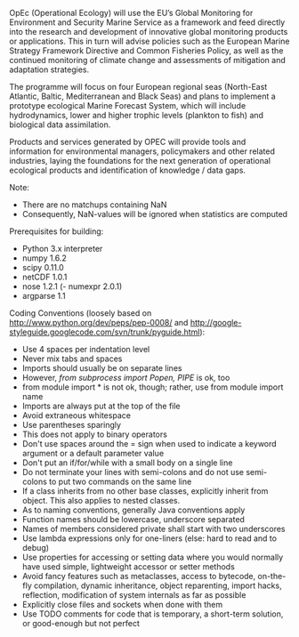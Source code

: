 OpEc (Operational Ecology) will use the EU’s Global Monitoring for Environment and Security Marine Service as 
a framework and feed directly into the research and development of innovative global monitoring products or 
applications. This in turn will advise policies such as the European Marine Strategy Framework Directive and 
Common Fisheries Policy, as well as the continued monitoring of climate change and assessments of mitigation 
and adaptation strategies.

The programme will focus on four European regional seas (North-East Atlantic, Baltic, Mediterranean and Black
Seas) and plans to implement a prototype ecological Marine Forecast System, which will include hydrodynamics,
lower and higher trophic levels (plankton to fish) and biological data assimilation.        

Products and services generated by OPEC will provide tools and information for environmental managers, 
policymakers and other related industries, laying the foundations for the next generation of operational 
ecological products and identification of knowledge / data gaps.

Note:

- There are no matchups containing NaN
- Consequently, NaN-values will be ignored when statistics are computed

Prerequisites for building:

- Python 3.x interpreter
- numpy 1.6.2
- scipy 0.11.0
- netCDF 1.0.1
- nose 1.2.1
(- numexpr 2.0.1)
- argparse 1.1

Coding Conventions (loosely based on http://www.python.org/dev/peps/pep-0008/ and http://google-styleguide.googlecode.com/svn/trunk/pyguide.html):

- Use 4 spaces per indentation level
- Never mix tabs and spaces
- Imports should usually be on separate lines
- However, *from subprocess import Popen, PIPE* is ok, too
- from module import * is not ok, though; rather, use from module import name
- Imports are always put at the top of the file
- Avoid extraneous whitespace
- Use parentheses sparingly
- This does not apply to binary operators
- Don't use spaces around the = sign when used to indicate a keyword argument or a default parameter value
- Don't put an if/for/while with a small body on a single line
- Do not terminate your lines with semi-colons and do not use semi-colons to put two commands on the same line
- If a class inherits from no other base classes, explicitly inherit from object. This also applies to nested classes.
- As to naming conventions, generally Java conventions apply
- Function names should be lowercase, underscore separated
- Names of members considered private shall start with two underscores
- Use lambda expressions only for one-liners (else: hard to read and to debug)
- Use properties for accessing or setting data where you would normally have used simple, lightweight accessor or setter methods
- Avoid fancy features such as metaclasses, access to bytecode, on-the-fly compilation, dynamic inheritance, object reparenting, import hacks, reflection, modification of system internals as far as possible
- Explicitly close files and sockets when done with them
- Use TODO comments for code that is temporary, a short-term solution, or good-enough but not perfect